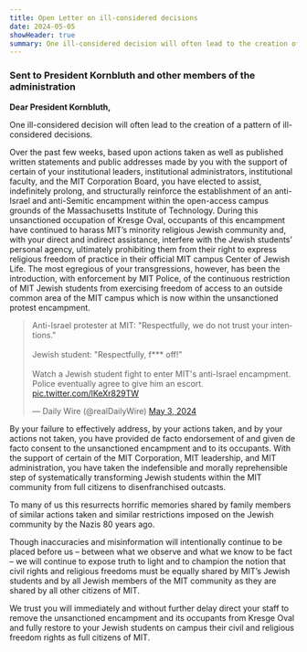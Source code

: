 ```yaml
---
title: Open Letter on ill-considered decisions
date: 2024-05-05
showHeader: true
summary: One ill-considered decision will often lead to the creation of a pattern of ill- considered decisions. Over the past few weeks, based upon actions taken as well as published written statements and public addresses made by you with the support of certain of your institutional leaders, institutional administrators, institutional faculty, and the MIT Corporation Board, you have elected to assist, indefinitely prolong, and structurally reinforce the establishment of an anti-Israel and anti-Semitic encampment within the open-access campus grounds of the Massachusetts Institute of Technology. During this unsanctioned occupation of Kresge Oval, occupants of this encampment have continued to harass MIT’s minority religious Jewish community and, with your direct and indirect assistance, interfere with the Jewish students’ personal agency, ultimately prohibiting them from their right to express religious freedom of practice in their official MIT campus Center of Jewish Life. The most egregious of your transgressions, however, has been the introduction, with enforcement by MIT Police, of the continuous restriction of MIT Jewish students from exercising freedom of access to an outside common area of the MIT campus which is now within the unsanctioned protest encampment.
---
```


### Sent to President Kornbluth and other members of the administration

**Dear President Kornbluth,**

One ill-considered decision will often lead to the creation of a pattern of ill- considered decisions.

Over the past few weeks, based upon actions taken as well as published written statements and public addresses made by you with the support of certain of your institutional leaders, institutional administrators, institutional faculty, and the MIT Corporation Board, you have elected to assist, indefinitely prolong, and structurally reinforce the establishment of an anti-Israel and anti-Semitic encampment within the open-access campus grounds of the Massachusetts Institute of Technology. During this unsanctioned occupation of Kresge Oval, occupants of this encampment have continued to harass MIT’s minority religious Jewish community and, with your direct and indirect assistance, interfere with the Jewish students’ personal agency, ultimately prohibiting them from their right to express religious freedom of practice in their official MIT campus Center of Jewish Life. The most egregious of your transgressions, however, has been the introduction, with enforcement by MIT Police, of the continuous restriction of MIT Jewish students from exercising freedom of access to an outside common area of the MIT campus which is now within the unsanctioned protest encampment.

<blockquote class="twitter-tweet"><p lang="en" dir="ltr">Anti-Israel protester at MIT: &quot;Respectfully, we do not trust your intentions.&quot;<br><br>Jewish student: &quot;Respectfully, f*** off!&quot;<br><br>Watch a Jewish student fight to enter MIT&#39;s anti-Israel encampment. Police eventually agree to give him an escort. <a href="https://t.co/lKeXr829TW">pic.twitter.com/lKeXr829TW</a></p>&mdash; Daily Wire (@realDailyWire) <a href="https://twitter.com/realDailyWire/status/1786513699903008780?ref_src=twsrc%5Etfw">May 3, 2024</a></blockquote> <script async src="https://platform.twitter.com/widgets.js" charset="utf-8"></script>

By your failure to effectively address, by your actions taken, and by your actions not taken, you have provided de facto endorsement of and given de facto consent to the unsanctioned encampment and to its occupants. With the support of certain of the MIT Corporation, MIT leadership, and MIT administration, you have taken the indefensible and morally reprehensible step of systematically transforming Jewish students within the MIT community from full citizens to disenfranchised outcasts.

To many of us this resurrects horrific memories shared by family members of similar actions taken and similar restrictions imposed on the Jewish community by the Nazis 80 years ago.

Though inaccuracies and misinformation will intentionally continue to be placed before us – between what we observe and what we know to be fact – we will continue to expose truth to light and to champion the notion that civil rights and religious freedoms must be equally shared by MIT’s Jewish students and by all Jewish members of the MIT community as they are shared by all other citizens of MIT.

We trust you will immediately and without further delay direct your staff to remove the unsanctioned encampment and its occupants from Kresge Oval and fully restore to your Jewish students on campus their civil and religious freedom rights as full citizens of MIT.